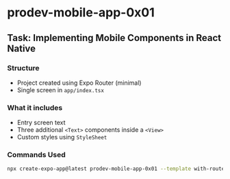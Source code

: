 # prodev-mobile-app-0x01

## Task: Implementing Mobile Components in React Native

### Structure
- Project created using Expo Router (minimal)
- Single screen in `app/index.tsx`

### What it includes
- Entry screen text
- Three additional `<Text>` components inside a `<View>`
- Custom styles using `StyleSheet`

### Commands Used

```bash
npx create-expo-app@latest prodev-mobile-app-0x01 --template with-router
